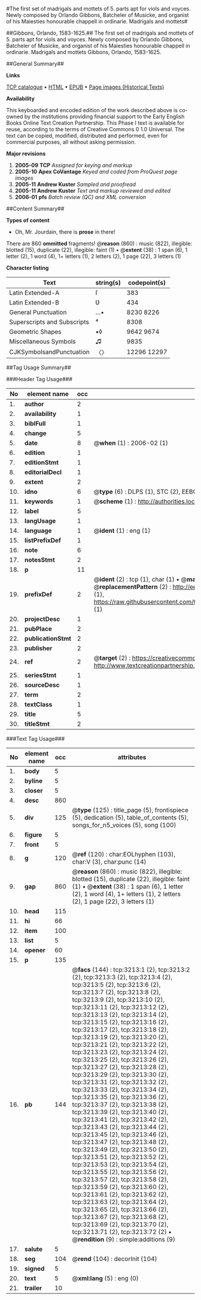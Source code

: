 #The first set of madrigals and mottets of 5. parts apt for viols and voyces. Newly composed by Orlando Gibbons, Batcheler of Musicke, and organist of his Maiesties honourable chappell in ordinarie. Madrigals and mottets#

##Gibbons, Orlando, 1583-1625.##
The first set of madrigals and mottets of 5. parts apt for viols and voyces. Newly composed by Orlando Gibbons, Batcheler of Musicke, and organist of his Maiesties honourable chappell in ordinarie.
Madrigals and mottets
Gibbons, Orlando, 1583-1625.

##General Summary##

**Links**

[TCP catalogue](http://www.ota.ox.ac.uk/tcp/)  • 
[HTML](http://tei.it.ox.ac.uk/tcp/Texts-HTML/free/A01/A01689.html)  • 
[EPUB](http://tei.it.ox.ac.uk/tcp/Texts-EPUB/free/A01/A01689.epub) • 
[Page images (Historical Texts)](https://data.historicaltexts.jisc.ac.uk/view?pubId=eebo-99838824e&pageId=eebo-99838824e-3213-1)

**Availability**

This keyboarded and encoded edition of the
	       work described above is co-owned by the institutions
	       providing financial support to the Early English Books
	       Online Text Creation Partnership. This Phase I text is
	       available for reuse, according to the terms of Creative
	       Commons 0 1.0 Universal. The text can be copied,
	       modified, distributed and performed, even for
	       commercial purposes, all without asking permission.

**Major revisions**

1. __2005-09__ __TCP__ *Assigned for keying and markup*
1. __2005-10__ __Apex CoVantage__ *Keyed and coded from ProQuest page images*
1. __2005-11__ __Andrew Kuster__ *Sampled and proofread*
1. __2005-11__ __Andrew Kuster__ *Text and markup reviewed and edited*
1. __2006-01__ __pfs__ *Batch review (QC) and XML conversion*

##Content Summary##

**Types of content**

  * Oh, Mr. Jourdain, there is **prose** in there!

There are 860 **ommitted** fragments! 
 @__reason__ (860) : music (822), illegible: blotted (15), duplicate (22), illegible: faint (1)  •  @__extent__ (38) : 1 span (6), 1 letter (2), 1 word (4), 1+ letters (1), 2 letters (2), 1 page (22), 3 letters (1)

**Character listing**


|Text|string(s)|codepoint(s)|
|---|---|---|
|Latin Extended-A|ſ|383|
|Latin Extended-B|Ʋ|434|
|General Punctuation|…•|8230 8226|
|Superscripts             and Subscripts|⁴|8308|
|Geometric Shapes|▪◊|9642 9674|
|Miscellaneous Symbols|♫|9835|
|CJKSymbolsandPunctuation|〈〉|12296 12297|

##Tag Usage Summary##

###Header Tag Usage###

|No|element name|occ|attributes|
|---|---|---|---|
|1.|__author__|2||
|2.|__availability__|1||
|3.|__biblFull__|1||
|4.|__change__|5||
|5.|__date__|8| @__when__ (1) : 2006-02 (1)|
|6.|__edition__|1||
|7.|__editionStmt__|1||
|8.|__editorialDecl__|1||
|9.|__extent__|2||
|10.|__idno__|6| @__type__ (6) : DLPS (1), STC (2), EEBO-CITATION (1), PROQUEST (1), VID (1)|
|11.|__keywords__|1| @__scheme__ (1) : http://authorities.loc.gov/ (1)|
|12.|__label__|5||
|13.|__langUsage__|1||
|14.|__language__|1| @__ident__ (1) : eng (1)|
|15.|__listPrefixDef__|1||
|16.|__note__|6||
|17.|__notesStmt__|2||
|18.|__p__|11||
|19.|__prefixDef__|2| @__ident__ (2) : tcp (1), char (1)  •  @__matchPattern__ (2) : ([0-9\-]+):([0-9IVX]+) (1), (.+) (1)  •  @__replacementPattern__ (2) : http://eebo.chadwyck.com/downloadtiff?vid=$1&page=$2 (1), https://raw.githubusercontent.com/textcreationpartnership/Texts/master/tcpchars.xml#$1 (1)|
|20.|__projectDesc__|1||
|21.|__pubPlace__|2||
|22.|__publicationStmt__|2||
|23.|__publisher__|2||
|24.|__ref__|2| @__target__ (2) : https://creativecommons.org/publicdomain/zero/1.0/ (1), http://www.textcreationpartnership.org/docs/. (1)|
|25.|__seriesStmt__|1||
|26.|__sourceDesc__|1||
|27.|__term__|2||
|28.|__textClass__|1||
|29.|__title__|5||
|30.|__titleStmt__|2||


###Text Tag Usage###

|No|element name|occ|attributes|
|---|---|---|---|
|1.|__body__|5||
|2.|__byline__|5||
|3.|__closer__|5||
|4.|__desc__|860||
|5.|__div__|125| @__type__ (125) : title_page (5), frontispiece (5), dedication (5), table_of_contents (5), songs_for_n5_voices (5), song (100)|
|6.|__figure__|5||
|7.|__front__|5||
|8.|__g__|120| @__ref__ (120) : char:EOLhyphen (103), char:V (3), char:punc (14)|
|9.|__gap__|860| @__reason__ (860) : music (822), illegible: blotted (15), duplicate (22), illegible: faint (1)  •  @__extent__ (38) : 1 span (6), 1 letter (2), 1 word (4), 1+ letters (1), 2 letters (2), 1 page (22), 3 letters (1)|
|10.|__head__|115||
|11.|__hi__|66||
|12.|__item__|100||
|13.|__list__|5||
|14.|__opener__|60||
|15.|__p__|135||
|16.|__pb__|144| @__facs__ (144) : tcp:3213:1 (2), tcp:3213:2 (2), tcp:3213:3 (2), tcp:3213:4 (2), tcp:3213:5 (2), tcp:3213:6 (2), tcp:3213:7 (2), tcp:3213:8 (2), tcp:3213:9 (2), tcp:3213:10 (2), tcp:3213:11 (2), tcp:3213:12 (2), tcp:3213:13 (2), tcp:3213:14 (2), tcp:3213:15 (2), tcp:3213:16 (2), tcp:3213:17 (2), tcp:3213:18 (2), tcp:3213:19 (2), tcp:3213:20 (2), tcp:3213:21 (2), tcp:3213:22 (2), tcp:3213:23 (2), tcp:3213:24 (2), tcp:3213:25 (2), tcp:3213:26 (2), tcp:3213:27 (2), tcp:3213:28 (2), tcp:3213:29 (2), tcp:3213:30 (2), tcp:3213:31 (2), tcp:3213:32 (2), tcp:3213:33 (2), tcp:3213:34 (2), tcp:3213:35 (2), tcp:3213:36 (2), tcp:3213:37 (2), tcp:3213:38 (2), tcp:3213:39 (2), tcp:3213:40 (2), tcp:3213:41 (2), tcp:3213:42 (2), tcp:3213:43 (2), tcp:3213:44 (2), tcp:3213:45 (2), tcp:3213:46 (2), tcp:3213:47 (2), tcp:3213:48 (2), tcp:3213:49 (2), tcp:3213:50 (2), tcp:3213:51 (2), tcp:3213:52 (2), tcp:3213:53 (2), tcp:3213:54 (2), tcp:3213:55 (2), tcp:3213:56 (2), tcp:3213:57 (2), tcp:3213:58 (2), tcp:3213:59 (2), tcp:3213:60 (2), tcp:3213:61 (2), tcp:3213:62 (2), tcp:3213:63 (2), tcp:3213:64 (2), tcp:3213:65 (2), tcp:3213:66 (2), tcp:3213:67 (2), tcp:3213:68 (2), tcp:3213:69 (2), tcp:3213:70 (2), tcp:3213:71 (2), tcp:3213:72 (2)  •  @__rendition__ (9) : simple:additions (9)|
|17.|__salute__|5||
|18.|__seg__|104| @__rend__ (104) : decorInit (104)|
|19.|__signed__|5||
|20.|__text__|5| @__xml:lang__ (5) : eng (0)|
|21.|__trailer__|10||
